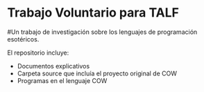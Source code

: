 # Trabajo Voluntario para TALF
#Un trabajo de investigación sobre los lenguajes de programación esotéricos.

El repositorio incluye:
* Documentos explicativos
* Carpeta source que incluía el proyecto original de COW
* Programas en el lenguaje COW
